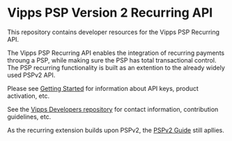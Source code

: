 
# Vipps PSP Version 2 Recurring API

This repository contains developer resources for the Vipps PSP Recurring API.

The Vipps PSP Recurring API enables the integration of recurring payments throung a PSP, while making sure the PSP has total transactional control.  The PSP recurring functionality is built as an extention to the already widely used PSPv2 API. 

Please see [Getting Started](https://github.com/vippsas/vipps-developers/blob/master/vipps-getting-started.md) for information about API keys, product activation, etc.

See the [Vipps Developers repository](https://github.com/vippsas/vipps-developers) for contact information, contribution guidelines, etc.

As the recurring extension builds upon PSPv2, the [PSPv2 Guide](https://github.com/vippsas/vipps-psp-api/blob/master/vipps-psp-api.md) still apllies.

